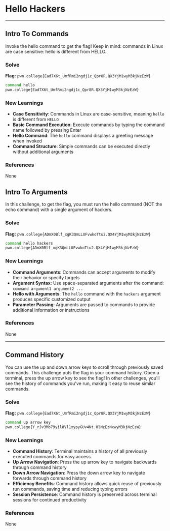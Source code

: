 # Hello Hackers

---

## Intro To Commands
Invoke the hello command to get the flag! Keep in mind: commands in Linux are case sensitive: hello is different from HELLO.

### Solve
**Flag:** `pwn.college{Ead7X6t_UmfRmi2ngdj1c_Qpr8R.QX3YjM1wyM3kjNzEzW}`

```bash
command hello
pwn.college{Ead7X6t_UmfRmi2ngdj1c_Qpr8R.QX3YjM1wyM3kjNzEzW}
```

### New Learnings
- **Case Sensitivity**: Commands in Linux are case-sensitive, meaning `hello` is different from `HELLO`
- **Basic Command Execution**: Execute commands by typing the command name followed by pressing Enter
- **Hello Command**: The `hello` command displays a greeting message when invoked
- **Command Structure**: Simple commands can be executed directly without additional arguments

### References 
None



## Intro To Arguments
In this challenge, to get the flag, you must run the hello command (NOT the echo command) with a single argument of hackers.

### Solve
**Flag:** `pwn.college{ADmX0Blf_xgK3QmLLUFvwkoTtu2.QX4YjM1wyM3kjNzEzW}`
 
```bash
command hello hackers
pwn.college{ADmX0Blf_xgK3QmLLUFvwkoTtu2.QX4YjM1wyM3kjNzEzW}
```

### New Learnings
- **Command Arguments**: Commands can accept arguments to modify their behavior or specify targets
- **Argument Syntax**: Use space-separated arguments after the command: `command argument1 argument2 ...`
- **Hello with Arguments**: The `hello` command with the `hackers` argument produces specific customized output
- **Parameter Passing**: Arguments are passed to commands to provide additional information or instructions 

### References 
None

---

## Command History
You can use the up and down arrow keys to scroll through previously saved commands. This challenge puts the flag in your command history. Open a terminal, press the up arrow key to see the flag! In other challenges, you'll see the history of commands you've run, making it easy to reuse similar commands.

### Solve
**Flag:** `pwn.college{Ead7X6t_UmfRmi2ngdj1c_Qpr8R.QX3YjM1wyM3kjNzEzW}`

```bash
command up arrow key
pwn.college{Y_rJv3Mb79yil8Vl1xypyGUv4Nt.0lNzEzNxwyM3kjNzEzW}
```

### New Learnings
- **Command History**: Terminal maintains a history of all previously executed commands for easy access
- **Up Arrow Navigation**: Press the up arrow key to navigate backwards through command history
- **Down Arrow Navigation**: Press the down arrow key to navigate forwards through command history
- **Efficiency Benefits**: Command history allows quick reuse of previously run commands, saving time and reducing typing errors
- **Session Persistence**: Command history is preserved across terminal sessions for continued productivity

### References 
None
